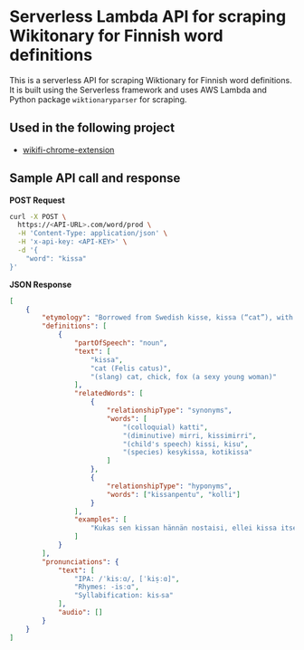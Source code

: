 # Serverless Lambda API for scraping Wikitonary for Finnish word definitions

This is a serverless API for scraping Wiktionary for Finnish word definitions. It is built using the Serverless framework and uses AWS Lambda and Python package `wiktionaryparser` for scraping.

## Used in the following project

-   [wikifi-chrome-extension](https://github.com/shamsch/wikifi-chrome-extension)

## Sample API call and response

**POST Request**

```bash
curl -X POST \
  https://<API-URL>.com/word/prod \
  -H 'Content-Type: application/json' \
  -H 'x-api-key: <API-KEY>' \
  -d '{
    "word": "kissa"
}'
```

**JSON Response**

```json
[
	{
		"etymology": "Borrowed from Swedish kisse, kissa (“cat”), with other dialectal forms including kise, kiss. Probably ultimately from a cat call \"kis-kis-kis\" used throughout Europe (see kis; also compare Russian киса (kisa)).\n",
		"definitions": [
			{
				"partOfSpeech": "noun",
				"text": [
					"kissa",
					"cat (Felis catus)",
					"(slang) cat, chick, fox (a sexy young woman)"
				],
				"relatedWords": [
					{
						"relationshipType": "synonyms",
						"words": [
							"(colloquial) katti",
							"(diminutive) mirri, kissimirri",
							"(child's speech) kissi, kisu",
							"(species) kesykissa, kotikissa"
						]
					},
					{
						"relationshipType": "hyponyms",
						"words": ["kissanpentu", "kolli"]
					}
				],
				"examples": [
					"Kukas sen kissan hännän nostaisi, ellei kissa itse? ― Who would raise the cat's tail if not the cat itself?"
				]
			}
		],
		"pronunciations": {
			"text": [
				"IPA: /ˈkisːɑ/, [ˈkis̠ːɑ]",
				"Rhymes: -isːɑ",
				"Syllabification: kis‧sa"
			],
			"audio": []
		}
	}
]
```
